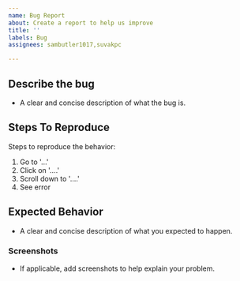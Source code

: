 ```yaml
---
name: Bug Report
about: Create a report to help us improve
title: ''
labels: Bug
assignees: sambutler1017,suvakpc

---
```


## **Describe the bug**
- A clear and concise description of what the bug is.

## **Steps To Reproduce**
Steps to reproduce the behavior:
1. Go to '...'
2. Click on '....'
3. Scroll down to '....'
4. See error

## **Expected Behavior**
- A clear and concise description of what you expected to happen.

### **Screenshots**
- If applicable, add screenshots to help explain your problem.
